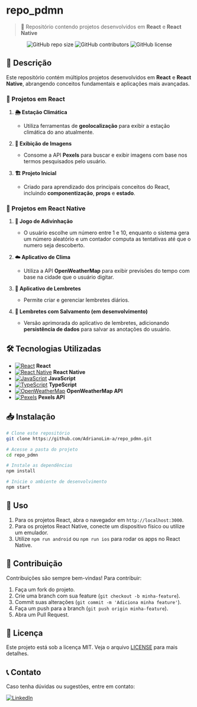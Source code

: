 # repo_pdmn

> 🚀 Repositório contendo projetos desenvolvidos em **React** e **React Native**

<p align="center">
  <img src="https://img.shields.io/github/repo-size/AdrianoLim-a/repo_pdmn" alt="GitHub repo size">
  <img src="https://img.shields.io/github/contributors/AdrianoLim-a/repo_pdmn" alt="GitHub contributors">
  <img src="https://img.shields.io/github/license/AdrianoLim-a/repo_pdmn" alt="GitHub license">
</p>

## 📖 Descrição

Este repositório contém múltiplos projetos desenvolvidos em **React** e **React Native**, abrangendo conceitos fundamentais e aplicações mais avançadas.

### 📌 Projetos em React

1. **🌦️ Estação Climática**
   - Utiliza ferramentas de **geolocalização** para exibir a estação climática do ano atualmente.
   
2. **📸 Exibição de Imagens**
   - Consome a API **Pexels** para buscar e exibir imagens com base nos termos pesquisados pelo usuário.
   
3. **🏗️ Projeto Inicial**
   - Criado para aprendizado dos principais conceitos do React, incluindo **componentização**, **props** e **estado**.

### 📌 Projetos em React Native

1. **🎲 Jogo de Adivinhação**
   - O usuário escolhe um número entre 1 e 10, enquanto o sistema gera um número aleatório e um contador computa as tentativas até que o numero seja descoberto.
   
2. **☁️ Aplicativo de Clima**
   - Utiliza a API **OpenWeatherMap** para exibir previsões do tempo com base na cidade que o usuário digitar.
   
3. **📝 Aplicativo de Lembretes**
   - Permite criar e gerenciar lembretes diários.
   
4. **🔄 Lembretes com Salvamento (em desenvolvimento)**
   - Versão aprimorada do aplicativo de lembretes, adicionando **persistência de dados** para salvar as anotações do usuário.

## 🛠️ Tecnologias Utilizadas

- [![React](https://cdn.jsdelivr.net/gh/devicons/devicon/icons/react/react-original.svg)](https://reactjs.org/) **React**
- [![React Native](https://cdn.jsdelivr.net/gh/devicons/devicon/icons/react/react-original.svg)](https://reactnative.dev/) **React Native**
- [![JavaScript](https://cdn.jsdelivr.net/gh/devicons/devicon/icons/javascript/javascript-original.svg)](https://developer.mozilla.org/en-US/docs/Web/JavaScript) **JavaScript**
- [![TypeScript](https://cdn.jsdelivr.net/gh/devicons/devicon/icons/typescript/typescript-original.svg)](https://www.typescriptlang.org/) **TypeScript**
- [![OpenWeatherMap](https://upload.wikimedia.org/wikipedia/commons/6/69/OpenWeather-Logo.jpg)](https://openweathermap.org/api) **OpenWeatherMap API**
- [![Pexels](https://images.pexels.com/lib/api/pexels.png)](https://www.pexels.com/api/) **Pexels API**


## 📥 Instalação

```bash
# Clone este repositório
git clone https://github.com/AdrianoLim-a/repo_pdmn.git

# Acesse a pasta do projeto
cd repo_pdmn

# Instale as dependências
npm install

# Inicie o ambiente de desenvolvimento
npm start
```

## 🚀 Uso

1. Para os projetos React, abra o navegador em `http://localhost:3000`.
2. Para os projetos React Native, conecte um dispositivo físico ou utilize um emulador.
3. Utilize `npm run android` ou `npm run ios` para rodar os apps no React Native.

## 🤝 Contribuição

Contribuições são sempre bem-vindas! Para contribuir:

1. Faça um fork do projeto.
2. Crie uma branch com sua feature (`git checkout -b minha-feature`).
3. Commit suas alterações (`git commit -m 'Adiciona minha feature'`).
4. Faça um push para a branch (`git push origin minha-feature`).
5. Abra um Pull Request.

## 📄 Licença

Este projeto está sob a licença MIT. Veja o arquivo [LICENSE](LICENSE) para mais detalhes.

## 📞 Contato

Caso tenha dúvidas ou sugestões, entre em contato:

[![LinkedIn](https://img.shields.io/badge/LinkedIn-Adriano%20Lima-blue)](https://www.linkedin.com/in/adriano-lima-da-silva-abbb6511a/)

